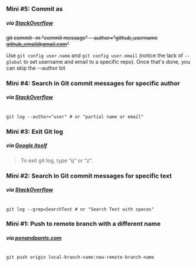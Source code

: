 ### Mini #5: Commit as

##### via [StackOverflow](https://stackoverflow.com/a/3696994)

~~git commit -m "commit message" --author="github_username <github_email@gmail.com>"~~

Use `git config user.name` and `git config user.email` (notice the lack of `--global` to set username and email to a specific repo). Once that's done, you can skip the --author bit


### Mini #4: Search in Git commit messages for specific author
##### via [StackOverflow](https://stackoverflow.com/a/4260025)
```

git log --author="user" # or "partial name or email"

```
### Mini #3: Exit Git log
##### via [Google itself](https://www.google.com/search?q=exit+git+log)
> To exit git log, type “q” or “z”.

### Mini #2: Search in Git commit messages for specific text
##### via [StackOverflow](https://stackoverflow.com/a/3826800)
```

git log --grep=SearchText # or "Search Text with spaces"

```

### Mini #1: Push to remote branch with a different name
##### via [penandpants.com](https://penandpants.com/2013/02/07/git-pushing-to-a-remote-branch-with-a-different-name/)
```

git push origin local-branch-name:new-remote-branch-name

```

```
